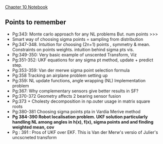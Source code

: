 [Chapter 10 Notebook](https://github.com/rlabbe/Kalman-and-Bayesian-Filters-in-Python/blob/master/10-Unscented-Kalman-Filter.ipynb)


## Points to remember
- Pg:343: Monte carlo approach for any NL problems But. num points >>>
- Smart way of choosing sigma points = sampling from distribution 
- Pg:347-348. Intuition for choosing (2n+1) points , symmetry & mean. Constraints on points weights. intuition behind sigma pts vis.
- Pg:349-350: Very basic example of unscented Transform, Viz
- Pg:351-352: UKF equations for any sigma pt method, update + predict step. 
- Pg:353-359: Van der merwe sigma point selection formula
- Pg:358 Tracking an airplane problem setting up 
- Pg:359: NL update functions, angle wrapping (NL) Implementation problem
- Pg:367: Why complementary sensors give better results in SF?
- Pg:370-372 Geometry affects 2 bearing sensor fusion
- Pg:373 + Cholesty decomposition in np.outer usage in matrix square roots
- Pg:380-381 Choosing sigma points pta in Vardia Merive method 
- **Pg 384-390 Robot localisation problem. UKF solution particularly handling NL among angles in h(x), f(x), sigma points and and finding weighted mean, cov**
- Pg : 391 : Pros of UKF over EKF. This is Van der Merw's versio of Julier's uncscneted transform
